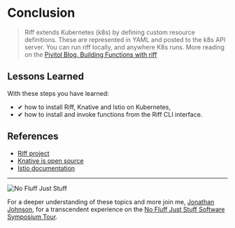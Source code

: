 # Conclusion #

> Riff extends Kubernetes (k8s) by defining custom resource definitions. These are represented in YAML and posted to the k8s API server. You can run riff locally, and anywhere K8s runs. More reading on the [Pivitol Blog, Building Functions with riff](https://content.pivotal.io/blog/building-functions-with-riff)

## Lessons Learned ##

With these steps you have learned:

- &#x2714; how to install Riff, Knative and Istio on Kubernetes,
- &#x2714; how to install and invoke functions from the Riff CLI interface.

## References ##

- [Riff project](https://projectriff.io/)
- [Knative is open source](https://github.com/knative/docs/)
- [Istio documentation](https://istio.io/)

------
![No Fluff Just Stuff](/javajon/courses/kubernetes-serverless/riff/assets/nfjs.png "No Fluff Just Stuff")

For a deeper understanding of these topics and more join me, [Jonathan Johnson](https://nofluffjuststuff.com/conference/speaker/jonathan_johnson), for a transcendent experience on the [No Fluff Just Stuff Software Symposium Tour](https://nofluffjuststuff.com).
